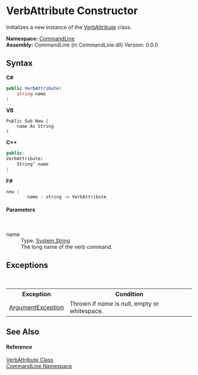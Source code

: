 # VerbAttribute Constructor 
 

Initializes a new instance of the <a href="T_CommandLine_VerbAttribute">VerbAttribute</a> class.

**Namespace:**&nbsp;<a href="N_CommandLine">CommandLine</a><br />**Assembly:**&nbsp;CommandLine (in CommandLine.dll) Version: 0.0.0

## Syntax

**C#**<br />
``` C#
public VerbAttribute(
	string name
)
```

**VB**<br />
``` VB
Public Sub New ( 
	name As String
)
```

**C++**<br />
``` C++
public:
VerbAttribute(
	String^ name
)
```

**F#**<br />
``` F#
new : 
        name : string -> VerbAttribute
```


#### Parameters
&nbsp;<dl><dt>name</dt><dd>Type: <a href="https://docs.microsoft.com/dotnet/api/system.string" target="_blank">System.String</a><br />The long name of the verb command.</dd></dl>

## Exceptions
&nbsp;<table><tr><th>Exception</th><th>Condition</th></tr><tr><td><a href="https://docs.microsoft.com/dotnet/api/system.argumentexception" target="_blank">ArgumentException</a></td><td>Thrown if *name* is null, empty or whitespace.</td></tr></table>

## See Also


#### Reference
<a href="T_CommandLine_VerbAttribute">VerbAttribute Class</a><br /><a href="N_CommandLine">CommandLine Namespace</a><br />